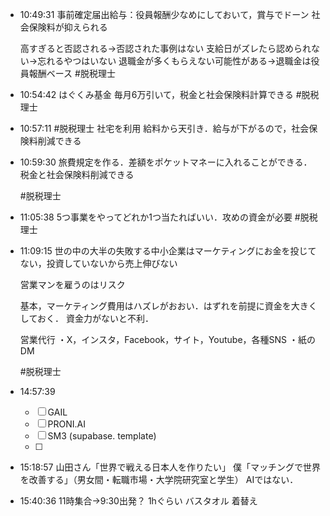 
- 10:49:31 
	事前確定届出給与：役員報酬少なめにしておいて，賞与でドーン
	社会保険料が抑えられる
	
	高すぎると否認される→否認された事例はない
	支給日がズレたら認められない→忘れるやつはいない
	退職金が多くもらえない可能性がある→退職金は役員報酬ベース
	#脱税理士
- 10:54:42 
	はぐくみ基金
	毎月6万引いて，税金と社会保険料計算できる
	#脱税理士 
- 10:57:11 
	#脱税理士
	社宅を利用
	給料から天引き．給与が下がるので，社会保険料削減できる 
- 10:59:30 
	旅費規定を作る．差額をポケットマネーに入れることができる．
	税金と社会保険料削減できる
	
	#脱税理士 
- 11:05:38 
	5つ事業をやってどれか1つ当たればいい．攻めの資金が必要
	#脱税理士 
- 11:09:15 
	世の中の大半の失敗する中小企業はマーケティングにお金を投じてない，投資していないから売上伸びない
	
	営業マンを雇うのはリスク
	
	基本，マーケティング費用はハズレがおおい．はずれを前提に資金を大きくしておく．
	資金力がないと不利．
	
	営業代行
	・X，インスタ，Facebook，サイト，Youtube，各種SNS
	・紙のDM
	
	#脱税理士
- 14:57:39 
	- [ ] GAIL
	- [ ] PRONI.AI
	- [ ] SM3 (supabase. template)
	- [ ]
- 15:18:57 
	山田さん「世界で戦える日本人を作りたい」
	僕「マッチングで世界を改善する」（男女間・転職市場・大学院研究室と学生）
	AIではない． 
- 15:40:36 
	11時集合→9:30出発？ 1hぐらい
	バスタオル
	着替え